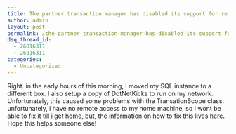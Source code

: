 ```yaml
---
title: The partner transaction manager has disabled its support for remote/network transactions
author: admin
layout: post
permalink: /the-partner-transaction-manager-has-disabled-its-support-for-remotenetwork-transactions/
dsq_thread_id:
  - 26016311
  - 26016311
categories:
  - Uncategorized
---
```

Right. in the early hours of this morning, I moved my SQL instance to a different box. I also setup a copy of DotNetKicks to run on my network. Unfortunately, this caused some problems with the TransationScope class. unfortunately, i have no remote access to my home machine, so I wont be able to fix it till i get home, but, the information on how to fix this lives [here][1]. Hope this helps someone else!

 [1]: http://forums.microsoft.com/MSDN/ShowPost.aspx?PostID=230390&SiteID=1&pageid=0
